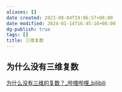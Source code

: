 ```yaml
---
aliases: []
date created: 2023-08-04T19:06:57+08:00
date modified: 2024-01-14T16:45:16+08:00
dg-publish: true
tags: []
title: 三维复数
---
```


## 为什么没有三维复数
[为什么没有三维的复数？\_哔哩哔哩\_bilibili](https://www.bilibili.com/video/BV1hV4y1t77E/?spm_id_from=333.337.search-card.all.click&vd_source=20cb3e7c6ad3d64f0eb2d763ff005080)